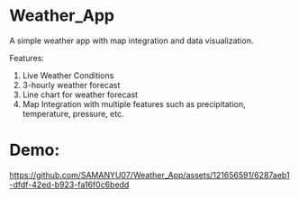 # Weather_App
A simple weather app with map integration and data visualization.

Features:
1. Live Weather Conditions
2. 3-hourly weather forecast
3. Line chart for weather forecast
4. Map Integration with multiple features such as precipitation, temperature, pressure, etc.

# Demo:

https://github.com/SAMANYU07/Weather_App/assets/121656591/6287aeb1-dfdf-42ed-b923-fa16f0c6bedd
